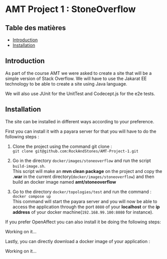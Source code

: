# AMT Project 1 : StoneOverflow

## Table des matières
- [Introduction](#Introduction)  
- [Installation](#Installation)

## Introduction

As part of the course AMT we were asked to create a site that will be a simple version of Stack Overflow. We will have to use the Jakarat EE technology to be able to create a site using Java language.

We will also use JUnit for the UnitTest and Codecept.js for the e2e tests.

## Installation

The site can be installed in different ways according to your preference.

First you can install it with a payara server for that you will have to do the following steps :

1. Clone the project using the command git clone :  
  `git clone git@github.com:RockAndStones/AMT-Project-1.git`

2. Go in the directory `docker/images/stoneoverflow` and run the script `build-image.sh`.  
    This script will make an **mvn clean package** on the project and copy the **.war** in the current directory(`docker/images/stoneoverflow`) and then build an docker image named **amt/stoneoverflow**

3. Go to the directory `docker/topologies/test` and run the command : `docker compose up`  
   This command will start the payara server and you will now be able to access the application through the port `8080` of your **localhost** or the **ip address** of your docker machine(`192.168.99.100:8080` for instance).

If you prefer OpenAffect you can also install it be doing the following steps:

Working on it...

Lastly, you can directly download a docker image of your application :

Working on it...
